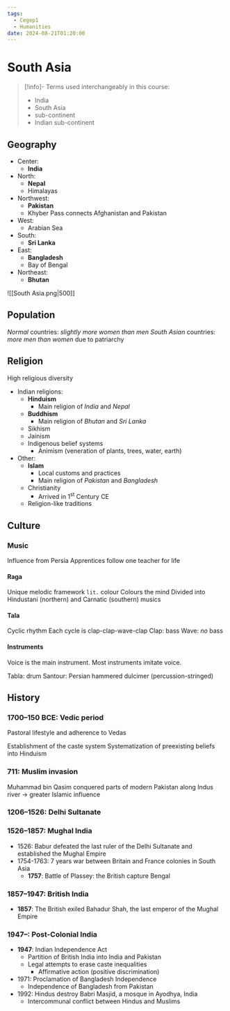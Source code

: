 ```yaml
---
tags:
  - Cegep1
  - Humanities
date: 2024-08-21T01:20:00
---
```


# South Asia

> [!info]- Terms used interchangeably in this course:
> - India
> - South Asia
> - sub-continent
> - Indian sub-continent

## Geography

- Center:
	- **India**
- North:
	- **Nepal**
	- Himalayas
- Northwest:
	- **Pakistan**
	- Khyber Pass connects Afghanistan and Pakistan
- West:
	- Arabian Sea
- South:
	- **Sri Lanka**
- East:
	- **Bangladesh**
	- Bay of Bengal
- Northeast:
	- **Bhutan**

![[South Asia.png|500]]

## Population

*Normal* countries: *slightly more women than men*
*South Asian* countries: *more men than women* due to patriarchy

## Religion

High religious diversity

- Indian religions:
	- **Hinduism**
		- Main religion of *India* and *Nepal*
	- **Buddhism**
		- Main religion of *Bhutan* and *Sri Lanka*
	- Sikhism
	- Jainism
	- Indigenous belief systems
		- Animism (veneration of plants, trees, water, earth)
- Other:
	- **Islam**
		- Local customs and practices
		- Main religion of *Pakistan* and *Bangladesh*
	- Christianity
		- Arrived in 1<sup>st</sup> Century CE
	- Religion-like traditions

## Culture

### Music

Influence from Persia
Apprentices follow one teacher for life

#### Raga

Unique melodic framework
`lit.` colour
Colours the mind
Divided into Hindustani (northern) and Carnatic (southern) musics

#### Tala

Cyclic rhythm
Each cycle is clap-clap-wave-clap
Clap: bass
Wave: *no* bass

#### Instruments

Voice is the main instrument.
Most instruments imitate voice.

Tabla: drum
Santour: Persian hammered dulcimer (percussion-stringed)

## History

### 1700–150 BCE: Vedic period

Pastoral lifestyle and adherence to Vedas

Establishment of the caste system
Systematization of preexisting beliefs into Hinduism

### 711: Muslim invasion

Muhammad bin Qasim conquered parts of modern Pakistan along Indus river -> greater Islamic influence

### 1206–1526: Delhi Sultanate

### 1526–1857: Mughal India

- 1526: Babur defeated the last ruler of the Delhi Sultanate and established the Mughal Empire
- 1754-1763: 7 years war between Britain and France colonies in South Asia
	- **1757**: Battle of Plassey: the British capture Bengal

### 1857–1947: British India 

- **1857**: The British exiled Bahadur Shah, the last emperor of the Mughal Empire

### 1947–: Post-Colonial India

- **1947**: Indian Independence Act
	- Partition of British India into India and Pakistan
	- Legal attempts to erase caste inequalities
		- Affirmative action (positive discrimination)
- 1971: Proclamation of Bangladesh Independence
	- Independence of Bangladesh from Pakistan
- 1992: Hindus destroy Babri Masjid, a mosque in Ayodhya, India
	- Intercommunal conflict between Hindus and Muslims